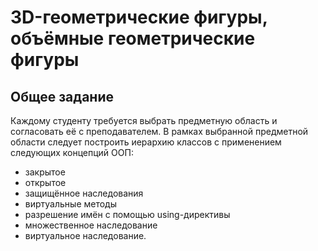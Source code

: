 # 3D-геометрические фигуры, объёмные геометрические фигуры
## Общее задание
Каждому студенту требуется выбрать предметную область и согласовать её с преподавателем. В рамках выбранной предметной области следует построить иерархию классов с применением следующих концепций ООП:

- закрытое
- открытое
- защищённое наследования
- виртуальные методы
- разрешение имён с помощью using-директивы
- множественное наследование
- виртуальное наследование.

